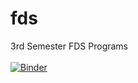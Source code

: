 # fds
3rd Semester FDS Programs
<br><br>
[![Binder](https://mybinder.org/badge_logo.svg)](https://mybinder.org/v2/gh/forsyth47/fds.git/HEAD)
